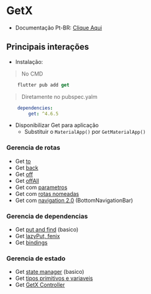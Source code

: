 # GetX

- Documentação Pt-BR: [Clique Aqui](https://github.com/jonataslaw/getx/blob/master/README.pt-br.md)

## Principais interações
- Instalação:
> No CMD
```dart
    flutter pub add get
```
> Diretamente no pubspec.yalm
```yaml
    dependencies:
        get: ^4.6.5
```
- Disponibilizar Get para aplicação
    - Substituir o `MaterialApp()` por `GetMaterialApp()`

### Gerencia de rotas
- Get [to](./Rotas/To.md)
- Get [back](./Rotas/Back.md)
- Get [off](./Rotas/Off.md)
- Get [offAll](./Rotas/OffAll.md)
- Get com [parametros](./Rotas/Enviando_Paramentros.md)
- Get com [rotas nomeadas](./Rotas/Rotas_Nomeadas.md)
- Get com [navigation 2.0](./Rotas/Navigation20.md) (BottomNavigationBar)

### Gerencia de dependencias
- Get [put and find](./GerenciamentoDeDependencias/basico_put_find.md) (basico)
- Get [lazyPut, fenix](./GerenciamentoDeDependencias/lazyput_fenix.md)
- Get [bindings](./GerenciamentoDeDependencias/Bindings/Descricao.md)

### Gerencia de estado
- Get [state manager](./GerenciamentoDeEstado/basico_state_manager.md) (basico)
- Get [tipos primitivos e variaveis](./GerenciamentoDeEstado/tipos_primitivos_variaveis.md)
- Get [GetX Controller](./GerenciamentoDeEstado/getx_controller.md)